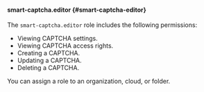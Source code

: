 #### smart-captcha.editor {#smart-captcha-editor}

The `smart-captcha.editor` role includes the following permissions:
* Viewing CAPTCHA settings.
* Viewing CAPTCHA access rights.
* Creating a CAPTCHA.
* Updating a CAPTCHA.
* Deleting a CAPTCHA.

You can assign a role to an organization, cloud, or folder.